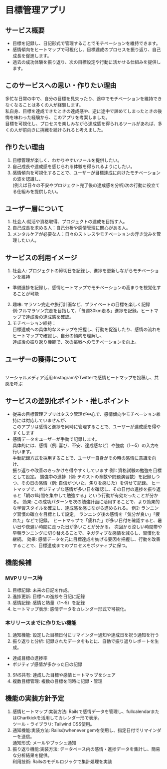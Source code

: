 # 目標管理アプリ
## サービス概要
- 目標を記録し、日記形式で管理することでモチベーションを維持できます。
- 感情傾向をヒートマップで可視化し、目標達成のプロセスを振り返り、自己成長を促進します。
- 過去の成功体験を振り返り、次の目標設定や行動に活かせる仕組みを提供します。

## このサービスへの思い・作りたい理由
多忙な日常の中で、自分の目標を見失ったり、途中でモチベーションを維持できなくなることは多くの人が経験します。
<br>私自身、目標を達成できたときの達成感や、逆に途中で諦めてしまったときの後悔を味わった経験から、このアプリを考案しました。
<br>目標を可視化し、プロセスを楽しみながら達成感を得られるツールがあれば、多くの人が前向きに挑戦を続けられると考えました。

## 作りたい理由
1. 目標管理が楽しく、わかりやすいツールを提供したい。
2. 自己成長や達成感を感じられる体験を得られるようにしたい。
3. 感情傾向を可視化することで、ユーザーが目標達成に向けたモチベーションの波を認識し、
<br>(例えば日々の不安やプロジェクト完了後の達成感を分析)次の行動に役立てる仕組みを提供したい。

## ユーザー層について
1. 社会人:就活や資格取得、プロジェクトの達成を目指す人。
2. 自己成長を求める人：自己分析や感情管理に関心がある人。
3. メンタルケアが必要な人：日々のストレスやモチベーションの浮き沈みを管理したい人。

## サービスの利用イメージ
1. 社会人: プロジェクトの締切日を記録し、進捗を更新しながらモチベーションを維持
 - 準備進捗を記録し、感情ヒートマップでモチベーションの高まりを視覚化することが可能
2. 趣味: マラソン完走や旅行計画など、プライベートの目標を楽しく記録
<br>例:フルマラソン完走を目指して、「毎週30km走る」進捗を記録。ヒートマップで達成後の達成感を確認。
3. モチベーション維持：
<br>目標達成への具体的なステップを把握し、行動を促進したり、感情の流れをヒートマップで確認し、自分の傾向を理解し、
<br>達成後の振り返り機能で、次の挑戦へのモチベーションを向上。

## ユーザーの獲得について
<br>ソーシャルメディア活用:InstagramやTwitterで感情ヒートマップを投稿し、共感を呼ぶ

## サービスの差別化ポイント・推しポイント
- 従来の目標管理アプリはタスク管理が中心で、感情傾向やモチベーション維持には対応していませんが、 
<br>このアプリは感情と進捗を同時に管理することで、ユーザーが達成感を得やすくします
- 感情データをユーザーが手動で記録します。
<br>具体的には、感情（例: 喜び、不安、達成感など）や強度（1～5）の入力を行います。
<br>手動記録方式を採用することで、ユーザー自身がその時の感情に意識を向け、
<br>振り返りや改善のきっかけを得やすくしています
例1: 資格試験の勉強を目標として設定。
勉強中の進捗（例: テキストの章数や問題演習数）を記録しつつ、その日の感情（例: 自信がついた、焦りを感じた）を併せて記録。
ヒートマップで、ポジティブな感情が多い日を確認し、その日付の進捗を振り返ると「朝の1時間を集中して勉強する」という行動が有効だったことが分かる。
効果: この成功パターンを次の勉強計画に活用することで、より効果的な学習スタイルを確立し、達成感を感じながら進められる。
例2: ランニング習慣の確立を目標として設定。
ランニング後の感情を「気分が良い」「疲れた」などで記録。
ヒートマップで「疲れた」が多い日付を確認すると、暑い日や夜遅い時間に走った日が多いことが分かる。
次回から涼しい時間帯や早朝ランニングに切り替えることで、ネガティブな感情を減らし、習慣化を継続。
効果: 感情データを元に目標達成を妨げる要因を把握し、行動を改善することで、目標達成までのプロセスをポジティブに保つ。


## 機能候補
### MVPリリース時
1. 目標記録: 未来の日記を作成。
2. 進捗更新: 目標への進捗を日記に記録
3. 感情記録: 感情と熱量（1～5）を記録
4. ヒートマップ表示: 感情データをカレンダー形式で可視化。

### 本リリースまでに作りたい機能
1. 通知機能: 設定した目標日付にリマインダー通知や達成日を祝う通知を行う
2. 振り返りと分析: 記録されたデータをもとに、自動で振り返りレポートを生成。
  - 達成目標の進捗率
  - ポジティブ感情が多かった日の記録
3. SNS共有: 達成した目標や感情ヒートマップをシェア
4. 複数目標管理: 複数の目標を同時に記録・管理

## 機能の実装方針予定
1. 感情ヒートマップ:実装方法: Railsで感情データを管理し、fullcalendarまたはChartkickを活用してカレンダー形で表示。
<br>ツール・ライブラリ: Tailwind CSS使用。
2. 通知機能:実装方法: Railsのwhenever gemを使用し、指定日付でリマインダーを送信。
<br>通知形式: メールやプッシュ通知
3. 振り返り機能:実装方法: データベース内の感情・進捗データを集計し、簡易な分析結果を提供。
<br>利用技術: Railsのモデルロジックで集計処理を実装